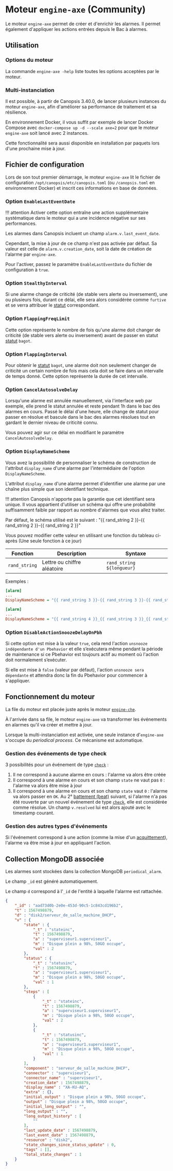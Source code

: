 # Moteur `engine-axe` (Community)

Le moteur `engine-axe` permet de créer et d'enrichir les alarmes. Il permet également d'appliquer les actions entrées depuis le Bac à alarmes.

## Utilisation

### Options du moteur

La commande `engine-axe -help` liste toutes les options acceptées par le moteur.

### Multi-instanciation

Il est possible, à partir de Canopsis 3.40.0, de lancer plusieurs instances du moteur `engine-axe`, afin d'améliorer sa performance de traitement et sa résilience.

En environnement Docker, il vous suffit par exemple de lancer Docker Compose avec `docker-compose up -d --scale axe=2` pour que le moteur `engine-axe` soit lancé avec 2 instances.

Cette fonctionnalité sera aussi disponible en installation par paquets lors d'une prochaine mise à jour.

## Fichier de configuration

Lors de son tout premier démarrage, le moteur `engine-axe` lit le fichier de configuration `/opt/canopsis/etc/canopsis.toml` (ou `/canopsis.toml` en environnement Docker) et inscrit ces informations en base de données.

### Option `EnableLastEventDate`

!!! attention
    Activer cette option entraîne une action supplémentaire systématique dans le moteur qui a une incidence négative sur ses performances.

Les alarmes dans Canopsis incluent un champ `alarm.v.last_event_date`.

Cependant, la mise à jour de ce champ n'est pas activée par défaut. Sa valeur est celle de `alarm.v.creation_date`, soit la date de création de l'alarme par `engine-axe`.

Pour l'activer, passez le paramètre `EnableLastEventDate` du fichier de configuration à `true`.

### Option `StealthyInterval`

Si une alarme change de criticité (de stable vers alerte ou inversement), une ou plusieurs fois, durant ce délai, elle sera alors considérée comme `furtive` et se verra attribuer le [statut](../../guide-utilisation/vocabulaire/index.md#statut) correspondant.

### Option `FlappingFreqLimit`

Cette option représente le nombre de fois qu'une alarme doit changer de criticité (de stable vers alerte ou inversement) avant de passer en statut [statut](../../guide-utilisation/vocabulaire/index.md#statut) `bagot`.

### Option `FlappingInterval`

Pour obtenir le [statut](../../guide-utilisation/vocabulaire/index.md#statut) `bagot`, une alarme doit non seulement changer de criticité un certain nombre de fois mais cela doit se faire dans un intervalle de temps donné. Cette option représente la durée de cet intervalle.

### Option `CancelAutosolveDelay`

Lorsqu'une alarme est annulée manuellement, via l'interface web par exemple, elle prend le statut annulée et reste pendant 1h dans le bac des alarmes en cours. Passé le délai d'une heure, elle change de statut pour passer en résolue et bascule dans le bac des alarmes résolues tout en gardant le dernier niveau de criticité connu.

Vous pouvez agir sur ce délai en modifiant le paramètre `CancelAutosolveDelay`.

### Option `DisplayNameScheme`

Vous avez la possibilité de personnaliser le schéma de construction de l'attribut `display_name` d'une alarme par l'intermédiaire de l'option `DisplayNameScheme`.

L'attribut `display_name` d'une alarme permet d'identifier une alarme par une chaîne plus simple que son identifiant technique.

!!! attention
    Canopsis n'apporte pas la garantie que cet identifiant sera unique.
    Il vous appartient d'utiliser un schéma qui offre une probabilité suffisamment faible par rapport au nombre d'alarmes que vous allez traiter.

Par défaut, le schéma utilisé est le suivant : "{{ rand_string 2 }}-{{ rand_string 2 }}-{{ rand_string 2 }}"

Vous pouvez modifier cette valeur en utilisant une fonction du tableau ci-après (Une seule fonction à ce jour)

| Fonction | Description | Syntaxe
| ------ | ------ | ---- |
| `rand_string` | Lettre ou chiffre aléatoire | `rand_string ${longueur}`

Exemples :

```ini
[alarm]
...
DisplayNameScheme = "{{ rand_string 3 }}-{{ rand_string 3 }}-{{ rand_string 3 }}"
```

```ini
[alarm]
...
DisplayNameScheme = "{{ rand_string 4 }}_{{ rand_string 3 }}_{{ rand_string 2 }}"
```

### Option `DisableActionSnoozeDelayOnPbh`

Si cette option est mise à la valeur `true`, cela rend l'action `unsnooze indépendante d'un Pbehavior` et elle s’exécutera même pendant la période de maintenance si ce Pbehavior est toujours actif au moment où l'action doit normalement s’exécuter.

Si elle est mise à `false` (valeur par défaut), l'action `unsnooze sera dépendante` et attendra donc la fin du Pbehavior pour commencer à s'appliquer.

## Fonctionnement du moteur

La file du moteur est placée juste après le moteur [`engine-che`](moteur-che.md).

À l'arrivée dans sa file, le moteur `engine-axe` va transformer les événements en alarmes qu'il va créer et mettre à jour.

Lorsque la multi-instanciation est activée, une seule instance d'`engine-axe` s'occupe du *periodical process*. Ce mécanisme est automatique.

### Gestion des événements de type check

3 possibilités pour un événement de type [`check`](../../guide-developpement/struct-event.md#event-check-structure) :

1. Il ne correspond à aucune alarme en cours : l'alarme va alors être créée
2. Il correspond à une alarme en cours et son champ `state` ne vaut pas `0` : l'alarme va alors être mise à jour
3. Il correspond à une alarme en cours et son champ `state` vaut `0` : l'alarme va alors passer en `OK`. Au 2° [battement (beat)](../../guide-utilisation/vocabulaire/index.md#battement) suivant, si l'alarme n'a pas été rouverte par un nouvel événement de type [`check`](../../guide-developpement/struct-event.md#event-check-structure), elle est considérée comme résolue. Un champ `v.resolved` lui est alors ajouté avec le timestamp courant.

### Gestion des autres types d'événements

Si l'événement correspond à une action (comme la mise d'un [acquittement](../../guide-developpement/struct-event.md#event-acknowledgment-structure)), l'alarme va être mise à jour en appliquant l'action.

## Collection MongoDB associée

Les alarmes sont stockées dans la collection MongoDB `periodical_alarm`.

Le champ `_id` est généré automatiquement.

Le champ `d` correspond à l'`_id` de l'entité à laquelle l'alarme est rattachée.

```json
{
    "_id" : "aad73d0b-2e0e-453d-90c5-1c843cd196b2",
    "t" : 1567498879,
    "d" : "disk2/serveur_de_salle_machine_DHCP",
    "v" : {
        "state" : {
            "_t" : "stateinc",
            "t" : 1567498879,
            "a" : "superviseur1.superviseur1",
            "m" : "Disque plein a 98%, 50GO occupe",
            "val" : 2
        },
        "status" : {
            "_t" : "statusinc",
            "t" : 1567498879,
            "a" : "superviseur1.superviseur1",
            "m" : "Disque plein a 98%, 50GO occupe",
            "val" : 1
        },
        "steps" : [
            {
                "_t" : "stateinc",
                "t" : 1567498879,
                "a" : "superviseur1.superviseur1",
                "m" : "Disque plein a 98%, 50GO occupe",
                "val" : 2
            },
            {
                "_t" : "statusinc",
                "t" : 1567498879,
                "a" : "superviseur1.superviseur1",
                "m" : "Disque plein a 98%, 50GO occupe",
                "val" : 1
            }
        ],
        "component" : "serveur_de_salle_machine_DHCP",
        "connector" : "superviseur1",
        "connector_name" : "superviseur1",
        "creation_date" : 1567498879,
        "display_name" : "XA-KU-AQ",
        "extra" : {},
        "initial_output" : "Disque plein a 98%, 50GO occupe",
        "output" : "Disque plein a 98%, 50GO occupe",
        "initial_long_output" : "",
        "long_output" : "",
        "long_output_history" : [
            ""
        ],
        "last_update_date" : 1567498879,
        "last_event_date" : 1567498879,
        "resource" : "disk2",
        "state_changes_since_status_update" : 0,
        "tags" : [],
        "total_state_changes" : 1
    }
}
```
